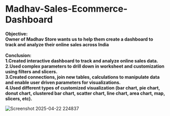 # Madhav-Sales-Ecommerce-Dashboard
<b>
Objective:<br>
Owner of Madhav Store wants us to help them create a dashboard to track and analyze their online sales across India<br>
<br>
Conclusion:<br>
1.Created interactive dashboard to track and analyze online sales data.<br>
2.Used complex parameters to drill down in worksheet and customization using filters and slicers.<br>
3.Created connections, join new tables, calculations to manipulate data and enable user driven parameters for visualizations.<br>
4.Used different types of customized visualization (bar chart, pie chart, donut chart, clustered bar chart, scatter chart, line chart, area chart, map, slicers, etc).<br></b>

![Screenshot 2025-04-22 224837](https://github.com/user-attachments/assets/89390b99-7229-4ba3-a298-6733a8bf130f)
